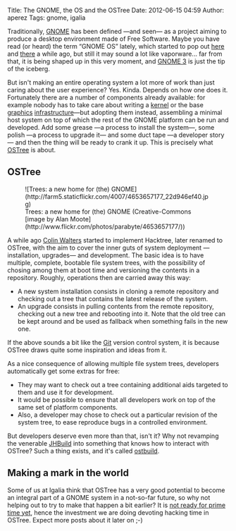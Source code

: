 Title: The GNOME, the OS and the OSTree
Date: 2012-06-15 04:59
Author: aperez
Tags: gnome, igalia

Traditionally, [GNOME][] has been defined —and seen— as a project aiming
to produce a desktop environment made of Free Software. Maybe you have
read (or heard) the term “GNOME OS” lately, which started to pop out
[here][] and [there][] a while ago, but still it may sound a lot like
vaporware... far from that, it is being shaped up in this very moment,
and [GNOME 3][] is just the tip of the iceberg.

But isn't making an entire operating system a lot more of work than just
caring about the user experience? Yes. Kinda. Depends on how one does
it. Fortunately there are a number of components already available: for
example nobody has to take care about writing a [kernel][] or the base
[graphics][] [infrastructure][]—but adopting them instead, assembling a
minimal host system on top of which the rest of the GNOME platform can
be run and developed. Add some grease —a process to install the system—,
some polish —a process to upgrade it— and some duct tape —a developer
story— and then the thing will be ready to crank it up. This is
precisely what [OSTree][] is about.

## OSTree

<figure class="image">
  ![Trees: a new home for (the) GNOME](http://farm5.staticflickr.com/4007/4653657177_22d946ef40.jpg)

  <figcaption>
  Trees: a new home for (the) GNOME (Creative-Commons [image by Alan
  Moote](http://www.flickr.com/photos/parabyte/4653657177/))
  </figcaption>
</figure>

A while ago [Colin Walters][] started to implement Hacktree, later
renamed to OSTree, with the aim to cover the inner guts of system
deployment —installation, upgrades— and development. The basic idea is
to have multiple, complete, bootable file system trees, with the
possibility of chosing among them at boot time and versioning the
contents in a repository. Roughly, operations then are carried away this
way:

-   A new system installation consists in cloning a remote repository
    and checking out a tree that contains the latest release of the
    system.
-   An upgrade consists in pulling contents from the remote repository,
    checking out a new tree and rebooting into it. Note that the old
    tree can be kept around and be used as fallback when something fails
    in the new one.

If the above sounds a bit like the [Git][] version control system, it is
because OSTree draws quite some inspiration and ideas from it.

As a nice consequence of allowing multiple file system trees, developers
automatically get some extras for free:

-   They may want to check out a tree containing additional aids
    targeted to them and use it for development.
-   It would be possible to ensure that all developers work on top of
    the same set of platform components.
-   Also, a developer may chose to check out a particular revision of
    the system tree, to ease reproduce bugs in a controlled environment.

But developers deserve even more than that, isn't it? Why not revamping
the venerable [JHBuild][] into something that knows how to interact with
OSTree? Such a thing exists, and it's called [ostbuild][].

## Making a mark in the world

Some of us at Igalia think that OSTree has a very good potential to
become an integral part of a GNOME system in a not-so-far future, so why
not helping out to try to make that happen a bit earlier? It is [not
ready for prime time yet][], hence the investment we are doing devoting
hacking time in OSTree. Expect more posts about it later on ;-)

  [GNOME]: http://www.gnome.org
  [here]: http://blogs.gnome.org/mccann/2010/08/01/shell-yes/
  [there]: http://ploum.net/post/what-if-ubuntu-were-right
  [GNOME 3]: http://www.gnome.org/gnome-3/
  [kernel]: http://www.kernel.org
  [graphics]: http://www.x.org
  [infrastructure]: http://wayland.freedesktop.org/
  [OSTree]: http://live.gnome.org/OSTree
  [Colin Walters]: http://blog.verbum.org
  [Git]: http://git-scm.com/
  [JHBuild]: https://live.gnome.org/Jhbuild
  [ostbuild]: https://live.gnome.org/OSTree/Ostbuild
  [not ready for prime time yet]: https://mail.gnome.org/archives/ostree-list/2012-April/msg00000.html
